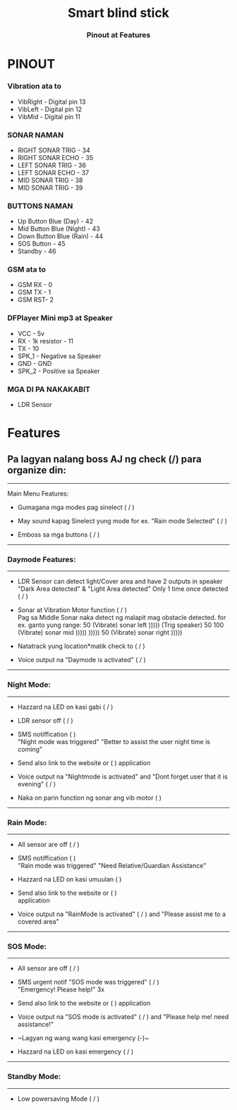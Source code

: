 <h1 align="center">  Smart blind stick </h1>
<h3 align="center"> Pinout at Features </h3>


# PINOUT

### Vibration ata to
- VibRight - Digital pin 13
- VibLeft - Digital pin 12
- VibMid  - Digital pin 11

### SONAR NAMAN
- RIGHT SONAR TRIG - 34
- RIGHT SONAR ECHO - 35
- LEFT  SONAR TRIG - 36
- LEFT  SONAR ECHO - 37
- MID   SONAR TRIG - 38
- MID   SONAR TRIG - 39

### BUTTONS NAMAN
- Up Button Blue (Day)    - 42
- Mid Button Blue (Night) - 43
- Down Button Blue (Rain) - 44
- SOS Button              - 45
- Standby 			      - 46

### GSM ata to
- GSM RX - 0
- GSM TX - 1
- GSM RST- 2

### DFPlayer Mini mp3 at Speaker
- VCC - 5v
- RX - 1k resistor - 11
- TX - 10
- SPK_1 - Negative sa Speaker
- GND - GND
- SPK_2 - Positive sa Speaker

### MGA DI PA NAKAKABIT
- LDR Sensor


# Features

## Pa lagyan nalang boss AJ ng check (/) para organize din:
-------------------------------------------------------

Main Menu Features:
- Gumagana mga modes pag sinelect 	( / )

- May sound kapag Sinelect yung mode for ex. "Rain mode Selected" ( / )

- Emboss sa mga buttons			( / )

-------------------------------------------------------
### Daymode Features:
-------------------------------------------------------

- LDR Sensor can detect light/Cover 
area and have 2 outputs in speaker
"Dark Area detected" 
&
"Light Area detected"  Only 1 time 
once detected				( / )


- Sonar at Vibration Motor function ( / )  
Pag sa Middle Sonar naka detect ng
malapit mag obstacle detected.
for ex. ganto yung range:
	       50 (Vibrate)
sonar left     )))))
(Trig speaker) 50     100 (Vibrate)
sonar mid      ))))) )))))
               50 (Vibrate)
sonar right    )))))

- Natatrack yung location*matik check to  ( / )

- Voice output na "Daymode is activated"  ( / )

--------------------------------------------------------
### Night Mode:
--------------------------------------------------------
- Hazzard na LED on kasi gabi 		( / )

- LDR sensor off				( / )

- SMS notiffication 			(  )  
"Night mode was triggered" 
"Better to assist the user night time
is coming"


- Send also link to the website or 	( )
application


- Voice output na "Nightmode is activated"
and "Dont forget user that it is evening"   ( / )

- Naka on parin function ng sonar ang vib motor	( )


--------------------------------------------------------
### Rain Mode:
--------------------------------------------------------
- All sensor are off			( / )

- SMS notiffication 			( )  
"Rain mode was triggered" 
"Need Relative/Guardian Assistance"

- Hazzard na LED on kasi umuulan		( )


- Send also link to the website or 	( )  
application

- Voice output na "RainMode is activated" ( / )
and "Please assist me to a covered area" 

--------------------------------------------------------
### SOS Mode:  
--------------------------------------------------------
- All sensor are off			( / )

- SMS urgent notif "SOS mode was triggered" 		( / )  
"Emergency! Please help!" 3x

- Send also link to the website or 	( )
application

- Voice output na "SOS mode is activated" ( / )
and "Please help me! need assistance!"

- ~Lagyan ng wang wang kasi emergency (-)~ 

- Hazzard na LED on kasi emergency	( / )

--------------------------------------------------------
### Standby Mode:
--------------------------------------------------------
- Low powersaving Mode			( / )


